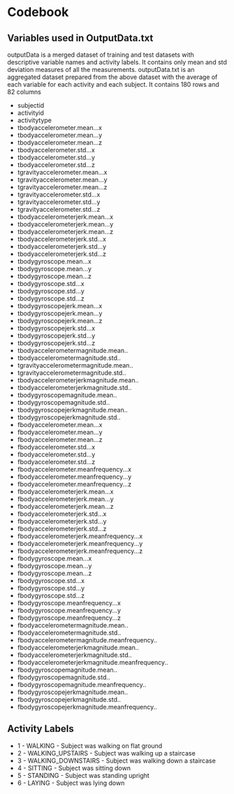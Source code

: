 # Codebook

## Variables used in OutputData.txt
outputData is a merged dataset of training and test datasets with descriptive variable names and activity labels.
It contains only mean and std deviation measures of all the measurements. 
outputData.txt is an aggregated dataset prepared from the above dataset with the average of each variable for each activity and each subject.
It contains 180 rows and 82 columns


* subjectid
* activityid
* activitytype
* tbodyaccelerometer.mean...x
* tbodyaccelerometer.mean...y
* tbodyaccelerometer.mean...z
* tbodyaccelerometer.std...x
* tbodyaccelerometer.std...y
* tbodyaccelerometer.std...z
* tgravityaccelerometer.mean...x
* tgravityaccelerometer.mean...y
* tgravityaccelerometer.mean...z
* tgravityaccelerometer.std...x
* tgravityaccelerometer.std...y
* tgravityaccelerometer.std...z
* tbodyaccelerometerjerk.mean...x
* tbodyaccelerometerjerk.mean...y
* tbodyaccelerometerjerk.mean...z
* tbodyaccelerometerjerk.std...x
* tbodyaccelerometerjerk.std...y
* tbodyaccelerometerjerk.std...z
* tbodygyroscope.mean...x
* tbodygyroscope.mean...y
* tbodygyroscope.mean...z
* tbodygyroscope.std...x
* tbodygyroscope.std...y
* tbodygyroscope.std...z
* tbodygyroscopejerk.mean...x
* tbodygyroscopejerk.mean...y
* tbodygyroscopejerk.mean...z
* tbodygyroscopejerk.std...x
* tbodygyroscopejerk.std...y
* tbodygyroscopejerk.std...z
* tbodyaccelerometermagnitude.mean..
* tbodyaccelerometermagnitude.std..
* tgravityaccelerometermagnitude.mean..
* tgravityaccelerometermagnitude.std..
* tbodyaccelerometerjerkmagnitude.mean..
* tbodyaccelerometerjerkmagnitude.std..
* tbodygyroscopemagnitude.mean..
* tbodygyroscopemagnitude.std..
* tbodygyroscopejerkmagnitude.mean..
* tbodygyroscopejerkmagnitude.std..
* fbodyaccelerometer.mean...x
* fbodyaccelerometer.mean...y
* fbodyaccelerometer.mean...z
* fbodyaccelerometer.std...x
* fbodyaccelerometer.std...y
* fbodyaccelerometer.std...z
* fbodyaccelerometer.meanfrequency...x
* fbodyaccelerometer.meanfrequency...y
* fbodyaccelerometer.meanfrequency...z
* fbodyaccelerometerjerk.mean...x
* fbodyaccelerometerjerk.mean...y
* fbodyaccelerometerjerk.mean...z
* fbodyaccelerometerjerk.std...x
* fbodyaccelerometerjerk.std...y
* fbodyaccelerometerjerk.std...z
* fbodyaccelerometerjerk.meanfrequency...x
* fbodyaccelerometerjerk.meanfrequency...y
* fbodyaccelerometerjerk.meanfrequency...z
* fbodygyroscope.mean...x
* fbodygyroscope.mean...y
* fbodygyroscope.mean...z
* fbodygyroscope.std...x
* fbodygyroscope.std...y
* fbodygyroscope.std...z
* fbodygyroscope.meanfrequency...x
* fbodygyroscope.meanfrequency...y
* fbodygyroscope.meanfrequency...z
* fbodyaccelerometermagnitude.mean..
* fbodyaccelerometermagnitude.std..
* fbodyaccelerometermagnitude.meanfrequency..
* fbodyaccelerometerjerkmagnitude.mean..
* fbodyaccelerometerjerkmagnitude.std..
* fbodyaccelerometerjerkmagnitude.meanfrequency..
* fbodygyroscopemagnitude.mean..
* fbodygyroscopemagnitude.std..
* fbodygyroscopemagnitude.meanfrequency..
* fbodygyroscopejerkmagnitude.mean..
* fbodygyroscopejerkmagnitude.std..
* fbodygyroscopejerkmagnitude.meanfrequency..


## Activity Labels
   * 1 - WALKING - Subject was walking on flat ground
   * 2 - WALKING_UPSTAIRS -  Subject was walking up a staircase
   * 3 - WALKING_DOWNSTAIRS - Subject was walking down a staircase
   * 4 - SITTING - Subject was sitting down
   * 5 - STANDING - Subject was standing upright
   * 6 - LAYING - Subject was lying down